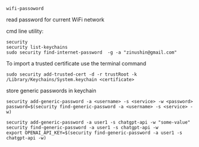 

```
wifi-passoword
```
read password for current WiFi network


cmd line utility:
```
security
security list-keychains
sudo security find-internet-password  -g -a "zinushin@gmail.com"
```

To import a trusted certificate use the terminal command
```
sudo security add-trusted-cert -d -r trustRoot -k /Library/Keychains/System.keychain <certificate>
```

store generic passwords in keychain
```
security add-generic-password -a <username> -s <service> -w <password>
password=$(security find-generic-password -a <username> -s <service> -w)
```

```
security add-generic-password -a user1 -s chatgpt-api -w "some-value"
security find-generic-password -a user1 -s chatgpt-api -w
export OPENAI_API_KEY=$(security find-generic-password -a user1 -s chatgpt-api -w)
```
